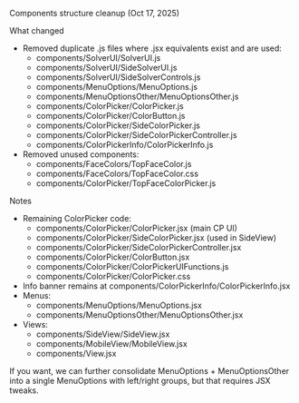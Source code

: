 Components structure cleanup (Oct 17, 2025)

What changed
- Removed duplicate .js files where .jsx equivalents exist and are used:
  - components/SolverUI/SolverUI.js
  - components/SolverUI/SideSolverUI.js
  - components/SolverUI/SideSolverControls.js
  - components/MenuOptions/MenuOptions.js
  - components/MenuOptionsOther/MenuOptionsOther.js
  - components/ColorPicker/ColorPicker.js
  - components/ColorPicker/ColorButton.js
  - components/ColorPicker/SideColorPicker.js
  - components/ColorPicker/SideColorPickerController.js
  - components/ColorPickerInfo/ColorPickerInfo.js
- Removed unused components:
  - components/FaceColors/TopFaceColor.js
  - components/FaceColors/TopFaceColor.css
  - components/ColorPicker/TopFaceColorPicker.js

Notes
- Remaining ColorPicker code:
  - components/ColorPicker/ColorPicker.jsx (main CP UI)
  - components/ColorPicker/SideColorPicker.jsx (used in SideView)
  - components/ColorPicker/SideColorPickerController.jsx
  - components/ColorPicker/ColorButton.jsx
  - components/ColorPicker/ColorPickerUIFunctions.js
  - components/ColorPicker/ColorPicker.css
- Info banner remains at components/ColorPickerInfo/ColorPickerInfo.jsx
- Menus:
  - components/MenuOptions/MenuOptions.jsx
  - components/MenuOptionsOther/MenuOptionsOther.jsx
- Views:
  - components/SideView/SideView.jsx
  - components/MobileView/MobileView.jsx
  - components/View.jsx

If you want, we can further consolidate MenuOptions + MenuOptionsOther into a single MenuOptions with left/right groups, but that requires JSX tweaks.

